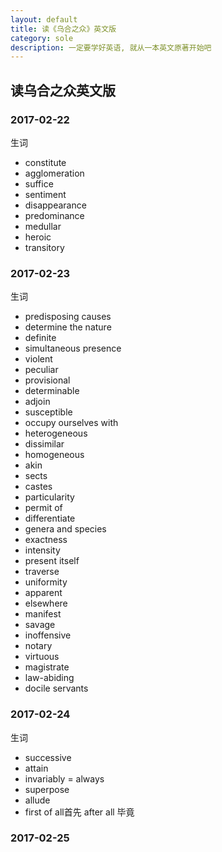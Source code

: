 ```yaml
---
layout: default
title: 读《乌合之众》英文版
category: sole
description: 一定要学好英语, 就从一本英文原著开始吧
---
```


## 读乌合之众英文版


### 2017-02-22

生词

* constitute
* agglomeration
* suffice
* sentiment
* disappearance
* predominance
* medullar
* heroic
* transitory

### 2017-02-23

生词

* predisposing causes
* determine the nature
* definite
* simultaneous presence
* violent
* peculiar
* provisional
* determinable
* adjoin
* susceptible
* occupy ourselves with
* heterogeneous
* dissimilar
* homogeneous
* akin
* sects
* castes
* particularity
* permit of
* differentiate
* genera and species
* exactness
* intensity
* present itself
* traverse
* uniformity
* apparent
* elsewhere
* manifest
* savage
* inoffensive
* notary
* virtuous
* magistrate
* law-abiding
* docile servants

### 2017-02-24

生词

* successive
* attain
* invariably = always
* superpose
* allude
* first of all首先 after all 毕竟

### 2017-02-25
